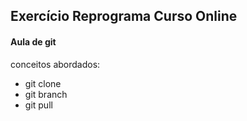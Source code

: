 ## Exercício Reprograma Curso Online 

#### Aula de git 

conceitos abordados:

* git clone 
* git branch 
* git pull 
